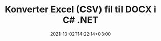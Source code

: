 ---
############################# Static ############################
layout: "autogen-gist"
date: 2021-10-02T14:22:14+03:00
draft: false
path: "da/total/net/conversion/csv-to-docx/"
other_out_formats: "PDF DOC DOCX DOCM DOT DOTX DOTM TXT RTF HTML HTM MHTML MHT XLS XLSX XLSM XLSB XLT XLTX XLTM XLAM CSV TSV DIF SXC FODS PPT PPTX PPS PPSX PPSM POT POTX PPTM POTM ODT OTT OTP ODP ODS EMZ WMZ SVG SVGZ XPS TEX DCM WMF EMF BMP PNG GIF JPEG TIFF ICO WEBP JP2 TGA PSB PSD EPUB MD XML JSON DICOM FODP JPG"
ad_headline: "Konverter CSV til DOCX | .NET"
ad_description: "Mest nøjagtige CSV til DOCX dokumentkonverteringsløsning til dine .NET-applikationer."

############################# Head ############################
head_title: "Konverter Excel CSV til DOCX i C# ASP.NET | .NET dokumentkonvertering"
head_description: ".NET Excel regneark dokumentformater konvertering API. Konverter CSV til DOCX og 100+ andre billeder og dokumentfilformater i .NET (C#, VB.NET, ASP.NET & .NET Core) applikationer."

############################# Header ############################
title: "Konverter Excel (CSV) fil til DOCX i C# .NET"
description: "Brug native Excel-dokumentkonverterings-API til at konvertere CSV til DOCX i C# VB.NET & ASP.NET-applikationer. Arbejd med fleksible dokumentkonverteringsfunktioner for at tilpasse det resulterende dokumentudseende. Konverter alle populære Excel-regnearksformater nøjagtigt til og fra Word-dokumenter, PowerPoint-præsentationer, PDF, Photoshop, e-bog, web- og billedfilformater. Konverter hele dokumentet, eller vælg bestemte sider i kildedokumentfilen baseret på de selektive sidetal eller sideintervaller og konverter nemt til et understøttet dokumentformat."

############################# SubMenu ############################
submenu:
    enable: false

############################# Content ############################
content:
    enable: true
    block:
    - title_left: "Sådan konverteres CSV til DOCX i C# .NET"
      content_left: |
          Følg disse enkle trin for CSV til DOCX konvertering i .NET. Se det konverterede DOCX-dokument, som det er, eller gengiv og vis det som HTML uden brug af ekstern software.

          -   Opret **Converter**-objekt for at konvertere CSV-dokument
          -   Indstil konverteringsindstillingerne for DOCX-format
          -   Kald **Convert**-metoden for **Converter**-klasseinstansen for konvertering til DOCX
          -   Indstil indstillinger for HTML-fremviser
          -   Opret **Viewer**-objekt for at se konverteret DOCX som HTML
          
      title_right: "Downloads og installationsvejledning"
      content_right: |
          Du har brug for `GroupDocs.Conversion` og `GroupDocs.Viewer` navneområder for at konvertere Word-filformater til en bred vifte af billeder og dokumenttyper såsom PDF, Microsoft Office (Word, Excel, PowerPoint, Project, Outlook), OpenDocument, HTML og CAD diagrammer. Udforsk andre [.NET API'er til Office-dokumenter](https://products.conholdate.com/total/net/), som tilbydes af Conholdate.Total.
          
          Hent de respektive monteringsfiler fra [Hent](https://downloads.conholdate.com/total/net) eller hent hele pakken fra [NuGet](https://www.nuget.org/packages/Conholdate.Total/) for at tilføje 'Conholdate.Total for .NET' direkte i dit arbejdsområde.
          
      gisthash: "4f311c07ae9ee691b8afb7960aa6c806"
      gistfile: "excel-to-pdf-conversion.cs"

    - title_left: "Tilføj tekst eller billedvandmærke til DOCX i C#"
      content_left: |
          Konverter dokumenter (CSV til DOCX) nøjagtigt som den originale fil, og anvend tekst- eller billedvandmærker på de konverterede dokumentsider ved hjælp af C# .NET.

          -   Opret **Converter**-objekt for at konvertere CSV-dokument
          -   Opret en ny forekomst af klassen **WatermarkOptions**
          -   Angiv vandmærkeegenskaber (farve, bredde, tekst, billede osv.)
          -   Instantiér den korrekte **ConvertOptions**-klasse
          -   Indstil egenskaben **Watermark** for **ConvertOptions**-forekomsten
          -   Kald **Convert**-metoden for **Converter**-klasseinstansen for konvertering til DOCX
        
      title_right: "Udtræk af kildedokumentoplysninger"
      content_right: |
          Funktionen til udtrækning af dokumentoplysninger gør det ikke kun muligt at få de grundlæggende oplysninger om kildedokumentfilen, men den understøtter også udtrækning af nogle værdifulde filformatspecifikke oplysninger, såsom projektstart- og slutdatoer for en Microsoft Project-fil, eventuelle udskrivningsbegrænsninger på et PDF-dokument, liste over mapper indesluttet i en Outlook-datafil osv.

          Konverter populære dokumentfilformater på forskellige operativsystemer såsom Windows, Linux eller macOS, mens du bruger platforme som Windows Azure, Mono og Xamarin.
          
      gisthash: "a15affe15284876ce010a315a09da1f0"
      gistfile: "convert-word-to-pdf-and-add-text-watermark-to-converted-pdf.cs"

    - title_left: "Konverter JSON-fil til Excel i C# .NET"
      content_left: |
          Konvertering af en JSON-fil til Excel i .NET er nu nemmere med Conholdate.Total til .NET API'er. Brug JSON-filen som en datakilde og konverter den præcist til et Excel-regnearksfilformat ved at tilføje et par linjer C #kode uden at bruge ekstern software.

          -   Opret **Converter**-objekt for at konvertere JSON-fil
          -   Instantiér klassen **SpreadsheetConvertOptions**
          -   Kald **Convert**-metoden for **Converter**-klasseinstansen til konvertering til XLSX
          
      title_right: "Indlæs og konverter fjernplacerede dokumenter"
      content_right: |
          Ved at bruge Conholdate.Total til .NET – kan udviklere indlæse og konvertere dokumenter fra forskellige fjernplaceringer og cloud-dokumentlagerressourcer såsom Amazon S3, Microsoft Azure Blob, FTP, lokal disk, stream eller en simpel URL. Du skal blot specificere metoden for at opnå eksternt placeret dokumentstrøm og derefter sende den videre til Converter-klassen som en konstruktør.
          
          Conholdate.Total for .NET API'er er hjemmehørende i Windows Forms, ASP.NET, WPF, WCF eller enhver form for applikation baseret på .NET Framework 2.0 eller nyere.
          
      gisthash: "7864dd1c0c16ca647722d18664d5c84a"
      gistfile: "json-to-excel-spreadsheet-conversion.cs"

############################# About Formats ############################
about_formats:
    enable: false
############################# More Formats ############################
more_formats:
    enable: true
    auto: false
    other_out_formats: PDF DOC DOCX DOCM DOT DOTX DOTM TXT RTF HTML HTM MHTML MHT XLS XLSX XLSM XLSB XLT XLTX XLTM XLAM CSV TSV DIF SXC FODS PPT PPTX PPS PPSX PPSM POT POTX PPTM POTM ODT OTT OTP ODP ODS EMZ WMZ SVG SVGZ XPS TEX DCM WMF EMF BMP PNG GIF JPEG TIFF ICO WEBP JP2 TGA PSB PSD EPUB MD XML JSON DICOM FODP JPG
############################# Back to top ###############################
back_to_top:
  enable: true
---